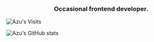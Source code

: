 <h3 align="center">Occasional frontend developer.</h3>

![Azu's Visits](https://komarev.com/ghpvc/?username=Az10u&color=lightgrey)

![Azu's GitHub stats](https://github-readme-stats.vercel.app/api?username=Az10u&show_icons=true&theme=graywhite)

